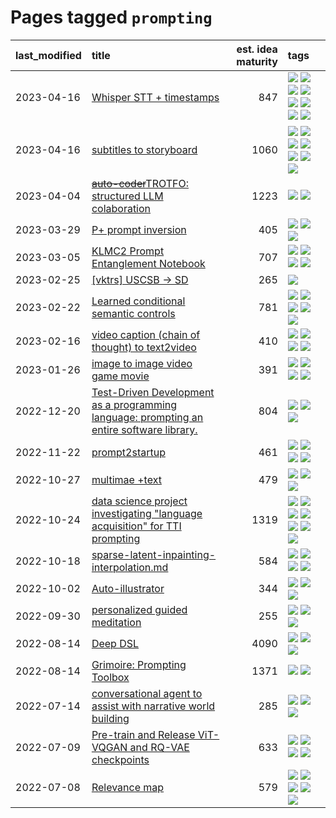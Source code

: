 # Pages tagged `prompting`

|last_modified|title|est. idea maturity|tags
|:---|:---|---:|:---|
|2023-04-16|[Whisper STT + timestamps](../whisper-stt-plus-timestamps.md)|847|[![](https://img.shields.io/badge/tag-colab-1614f8)](../tags/colab.md) [![](https://img.shields.io/badge/tag-dataset-53417a)](../tags/dataset.md) [![](https://img.shields.io/badge/tag-experimental-d5f6c6)](../tags/experimental.md) [![](https://img.shields.io/badge/tag-meta-c6963e)](../tags/meta.md) [![](https://img.shields.io/badge/tag-prompting-4db4d2)](../tags/prompting.md) [![](https://img.shields.io/badge/tag-publicgood-12f6d5)](../tags/publicgood.md) [![](https://img.shields.io/badge/tag-stability-6013c8)](../tags/stability.md) [![](https://img.shields.io/badge/tag-tooling-12eec5)](../tags/tooling.md)|
|2023-04-16|[subtitles to storyboard](../subtitles-to-storyboard.md)|1060|[![](https://img.shields.io/badge/tag-accessibility-35d420)](../tags/accessibility.md) [![](https://img.shields.io/badge/tag-animation-e9b626)](../tags/animation.md) [![](https://img.shields.io/badge/tag-completed-c4c41f)](../tags/completed.md) [![](https://img.shields.io/badge/tag-opensource-32d44f)](../tags/opensource.md) [![](https://img.shields.io/badge/tag-prompting-4db4d2)](../tags/prompting.md) [![](https://img.shields.io/badge/tag-tooling-12eec5)](../tags/tooling.md) [![](https://img.shields.io/badge/tag-wip-5d9a82)](../tags/wip.md)|
|2023-04-04|[~~auto-coder~~TROTFO: structured LLM colaboration](../auto-coder.md)|1223|[![](https://img.shields.io/badge/tag-prompting-4db4d2)](../tags/prompting.md) [![](https://img.shields.io/badge/tag-tooling-12eec5)](../tags/tooling.md)|
|2023-03-29|[P+ prompt inversion](../p_plus_inversion.md)|405|[![](https://img.shields.io/badge/tag-prompting-4db4d2)](../tags/prompting.md) [![](https://img.shields.io/badge/tag-tooling-12eec5)](../tags/tooling.md) [![](https://img.shields.io/badge/tag-wip-5d9a82)](../tags/wip.md)|
|2023-03-05|[KLMC2 Prompt Entanglement Notebook](../klmc2-prompt-entanglement.md)|707|[![](https://img.shields.io/badge/tag-meta-c6963e)](../tags/meta.md) [![](https://img.shields.io/badge/tag-prompting-4db4d2)](../tags/prompting.md) [![](https://img.shields.io/badge/tag-tooling-12eec5)](../tags/tooling.md) [![](https://img.shields.io/badge/tag-wip-5d9a82)](../tags/wip.md)|
|2023-02-25|[[vktrs] USCSB -> SD](../vktrs_uscsb_sd.md)|265|[![](https://img.shields.io/badge/tag-prompting-4db4d2)](../tags/prompting.md)|
|2023-02-22|[Learned conditional semantic controls](../learned-conditional-semantic-controls.md)|781|[![](https://img.shields.io/badge/tag-animation-e9b626)](../tags/animation.md) [![](https://img.shields.io/badge/tag-colab-1614f8)](../tags/colab.md) [![](https://img.shields.io/badge/tag-experimental-d5f6c6)](../tags/experimental.md) [![](https://img.shields.io/badge/tag-prompting-4db4d2)](../tags/prompting.md) [![](https://img.shields.io/badge/tag-tooling-12eec5)](../tags/tooling.md)|
|2023-02-16|[video caption (chain of thought) to text2video](../video_caption_transfer.md)|410|[![](https://img.shields.io/badge/tag-animation-e9b626)](../tags/animation.md) [![](https://img.shields.io/badge/tag-experimental-d5f6c6)](../tags/experimental.md) [![](https://img.shields.io/badge/tag-prompting-4db4d2)](../tags/prompting.md) [![](https://img.shields.io/badge/tag-tooling-12eec5)](../tags/tooling.md)|
|2023-01-26|[image to image video game movie](../img2img_video_game_movie.md)|391|[![](https://img.shields.io/badge/tag-animation-e9b626)](../tags/animation.md) [![](https://img.shields.io/badge/tag-prompting-4db4d2)](../tags/prompting.md) [![](https://img.shields.io/badge/tag-tooling-12eec5)](../tags/tooling.md) [![](https://img.shields.io/badge/tag-wip-5d9a82)](../tags/wip.md)|
|2022-12-20|[Test-Driven Development as a programming language: prompting an entire software library.](../tdd_is_2_op.md)|804|[![](https://img.shields.io/badge/tag-experimental-d5f6c6)](../tags/experimental.md) [![](https://img.shields.io/badge/tag-prompting-4db4d2)](../tags/prompting.md) [![](https://img.shields.io/badge/tag-tooling-12eec5)](../tags/tooling.md)|
|2022-11-22|[prompt2startup](../prompt2startup.md)|461|[![](https://img.shields.io/badge/tag-animation-e9b626)](../tags/animation.md) [![](https://img.shields.io/badge/tag-experimental-d5f6c6)](../tags/experimental.md) [![](https://img.shields.io/badge/tag-prompting-4db4d2)](../tags/prompting.md) [![](https://img.shields.io/badge/tag-tooling-12eec5)](../tags/tooling.md)|
|2022-10-27|[multimae +text](../multimae_w_text.md)|479|[![](https://img.shields.io/badge/tag-experimental-d5f6c6)](../tags/experimental.md) [![](https://img.shields.io/badge/tag-prompting-4db4d2)](../tags/prompting.md) [![](https://img.shields.io/badge/tag-text-99b5f2)](../tags/text.md)|
|2022-10-24|[data science project investigating "language acquisition" for TTI prompting](../tti_language_aqcuisition.md)|1319|[![](https://img.shields.io/badge/tag-alignment-e3be61)](../tags/alignment.md) [![](https://img.shields.io/badge/tag-dataset-53417a)](../tags/dataset.md) [![](https://img.shields.io/badge/tag-experimental-d5f6c6)](../tags/experimental.md) [![](https://img.shields.io/badge/tag-prompting-4db4d2)](../tags/prompting.md) [![](https://img.shields.io/badge/tag-publication-92ab1c)](../tags/publication.md) [![](https://img.shields.io/badge/tag-publicgood-12f6d5)](../tags/publicgood.md) [![](https://img.shields.io/badge/tag-stability-6013c8)](../tags/stability.md)|
|2022-10-18|[sparse-latent-inpainting-interpolation.md](../sparse-latent-inpainting-interpolation.md)|584|[![](https://img.shields.io/badge/tag-animation-e9b626)](../tags/animation.md) [![](https://img.shields.io/badge/tag-prompting-4db4d2)](../tags/prompting.md) [![](https://img.shields.io/badge/tag-tooling-12eec5)](../tags/tooling.md) [![](https://img.shields.io/badge/tag-wip-5d9a82)](../tags/wip.md)|
|2022-10-02|[Auto-illustrator](../auto-illustrator.md)|344|[![](https://img.shields.io/badge/tag-completed-c4c41f)](../tags/completed.md) [![](https://img.shields.io/badge/tag-prompting-4db4d2)](../tags/prompting.md) [![](https://img.shields.io/badge/tag-tooling-12eec5)](../tags/tooling.md)|
|2022-09-30|[personalized guided meditation](../personalized-guided-meditation.md)|255|[![](https://img.shields.io/badge/tag-dataset-53417a)](../tags/dataset.md) [![](https://img.shields.io/badge/tag-experimental-d5f6c6)](../tags/experimental.md) [![](https://img.shields.io/badge/tag-prompting-4db4d2)](../tags/prompting.md)|
|2022-08-14|[Deep DSL](../multistage-unsupervised-deep-DSL-learning-from-prompts-data.md)|4090|[![](https://img.shields.io/badge/tag-experimental-d5f6c6)](../tags/experimental.md) [![](https://img.shields.io/badge/tag-prompting-4db4d2)](../tags/prompting.md) [![](https://img.shields.io/badge/tag-tooling-12eec5)](../tags/tooling.md)|
|2022-08-14|[Grimoire: Prompting Toolbox](../grimoire.md)|1371|[![](https://img.shields.io/badge/tag-prompting-4db4d2)](../tags/prompting.md) [![](https://img.shields.io/badge/tag-tooling-12eec5)](../tags/tooling.md)|
|2022-07-14|[conversational agent to assist with narrative world building](../world-building-agent.md)|285|[![](https://img.shields.io/badge/tag-dataset-53417a)](../tags/dataset.md) [![](https://img.shields.io/badge/tag-experimental-d5f6c6)](../tags/experimental.md) [![](https://img.shields.io/badge/tag-prompting-4db4d2)](../tags/prompting.md)|
|2022-07-09|[Pre-train and Release ViT-VQGAN and RQ-VAE checkpoints](../pretrained_vit-vqgan_checkpoints.md)|633|[![](https://img.shields.io/badge/tag-completed-c4c41f)](../tags/completed.md) [![](https://img.shields.io/badge/tag-dataset-53417a)](../tags/dataset.md) [![](https://img.shields.io/badge/tag-prompting-4db4d2)](../tags/prompting.md) [![](https://img.shields.io/badge/tag-tooling-12eec5)](../tags/tooling.md)|
|2022-07-08|[Relevance map](../Relevance_map.md)|579|[![](https://img.shields.io/badge/tag-meta-c6963e)](../tags/meta.md) [![](https://img.shields.io/badge/tag-prompting-4db4d2)](../tags/prompting.md) [![](https://img.shields.io/badge/tag-publication-92ab1c)](../tags/publication.md) [![](https://img.shields.io/badge/tag-stability-6013c8)](../tags/stability.md) [![](https://img.shields.io/badge/tag-tooling-12eec5)](../tags/tooling.md)|